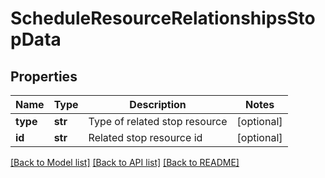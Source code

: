 # ScheduleResourceRelationshipsStopData

## Properties
Name | Type | Description | Notes
------------ | ------------- | ------------- | -------------
**type** | **str** | Type of related stop resource | [optional] 
**id** | **str** | Related stop resource id | [optional] 

[[Back to Model list]](../README.md#documentation-for-models) [[Back to API list]](../README.md#documentation-for-api-endpoints) [[Back to README]](../README.md)


